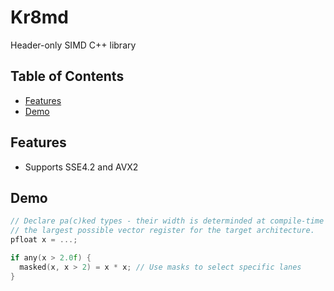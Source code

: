 # Kr8md

Header-only SIMD C++ library

## Table of Contents

- [Features](#features)
- [Demo](#demo)

## Features

- Supports SSE4.2 and AVX2

## Demo

```cpp
// Declare pa(c)ked types - their width is determinded at compile-time to match
// the largest possible vector register for the target architecture.
pfloat x = ...;

if any(x > 2.0f) {
  masked(x, x > 2) = x * x; // Use masks to select specific lanes
}
```
